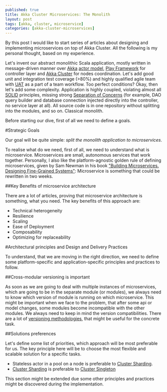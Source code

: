 ```yaml
---
published: true
title: Akka Cluster Microservices: The Monolith
layout: post
tags: [akka, cluster, microservice]
categories: [akka-cluster-microservices]
---
```

By this post I would like to start series of articles about designing and implementing microservices on top of Akka Cluster. All the following is my personal thought, based on my experience.

Let's invent our abstract monolithic Scala application, mostly written in message-driven manner over [Akka](http://akka.io/) [actor model](https://en.wikipedia.org/wiki/Actor_model), [Play Framework](https://www.playframework.com/) for controller layer and [Akka Cluster](http://doc.akka.io/docs/akka/2.4.1/scala/cluster-usage.html) for nodes coordination. Let's add good unit and integration test coverage (>80%) and highly qualified agile team with [UAT](https://en.wikipedia.org/wiki/Acceptance_testing#User_acceptance_testing) as a part of a team workflow. Too perfect conditions? Okay, then let's add some complexity. Application is highly coupled, violating almost all [SOLID](https://en.wikipedia.org/wiki/SOLID_(object-oriented_design)) principles, missing strong [Separation of Concerns](https://en.wikipedia.org/wiki/Separation_of_concerns) (for example, DAO query builder and database connection injected directly into the controller, no service layer at all). All source code is in one repository without splitting into the modules, and so on. Classical monolith.

Before starting our dive, first of all we need to define a goals.

#Strategic Goals

Our goal will be quite simple: _split the monolith application to microservices_.

To realise what do we need, first of all, we need to understand what is microservice. Microservices are small, autonomous services that work together. Personally, I also like the platform-agnostic golden rule of defining microservices, given by Sam Newman in his book ["Building Microservices. Designing Fine-Grained Systems"](http://shop.oreilly.com/product/0636920033158.do): Microservice is something that could be rewritten in two weeks.

##Key Benefits of microservice architecture

There are a lot of articles, proving that microservice architecture is something, what you need. The key benefits of this approach are:

* Technical heterogeneity
* Resilience
* Scaling
* Ease of Deployment
* Composability
* Optimizing for replaceability

#Architectural principles and Design and Delivery Practices

To understand, that we are moving in the right direction, we need to define some platform-specific and application-specific principles and practices to follow.

##Cross-modular versioning is important

As soon as we are going to deal with multiple instances of microservices, which are going to be in the separate module (or modules), we always need to know which version of module is running on which microservice. This might be important when we face to the problem, that after some api or model changes, some modules become incompatible with the other modules. We always need to keep in mind the version compatibilities. There are a lot of [versioning methodologies](https://en.wikipedia.org/wiki/Software_versioning), that might be useful for the concrete task.

##Solutions preferences

Let's define some list of priorities, which approach will be most preferable for us. The key principle here will be to choose the most flexible and scalable solution for a specific tasks.

* Stateless actor in a pool on a node is preferable to [Cluster Sharding](http://doc.akka.io/docs/akka/2.4.1/scala/cluster-sharding.html).
* [Cluster Sharding](http://doc.akka.io/docs/akka/2.4.1/scala/cluster-sharding.html) is preferable to [Cluster Singleton](http://doc.akka.io/docs/akka/2.4.1/scala/cluster-singleton.html)

This section might be extended due some other principles and practices might be discovered during the implementation.


